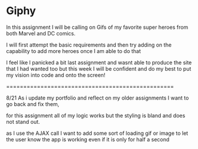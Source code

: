 # Giphy

In this assignment I will be calling on Gifs of my favorite super heroes from both Marvel and DC comics.

I will first attempt the basic requirements and then try adding on the capability to add more heroes once I am able to do that

I feel like I panicked a bit last assignment and wasnt able to produce the site that I had wanted too but this week I will be confident and do my best to put my vision into code and onto the screen!

=================================================

8/21
As i update my portfolio and reflect on my older assignments I want to go back and fix them, 

for this assignment all of my logic works but the styling is bland and does not stand out.

as I use the AJAX call I want to add some sort of loading gif or image to let the user know the app is working even if it is only for half a second

